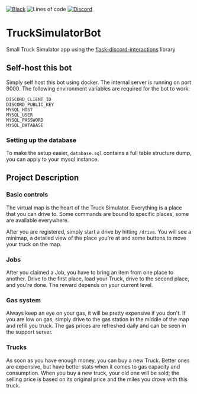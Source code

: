 [![Black](https://img.shields.io/badge/codestyle-black-000000)](https://github.com/psf/black)
![Lines of code](https://img.shields.io/tokei/lines/github/therealr5/TruckSimulatorBot)
[![Discord](https://img.shields.io/discord/839580174282260510)](https://discord.gg/FzAxtGTUhN)

# TruckSimulatorBot
Small Truck Simulator app using the [flask-discord-interactions](https://github.com/breqdev/flask-discord-interactions) library

## Self-host this bot
Simply self host this bot using docker. The internal server is running on port 9000. The following environment variables are required for the bot to work:
```env
DISCORD_CLIENT_ID
DISCORD_PUBLIC_KEY
MYSQL_HOST
MYSQL_USER
MYSQL_PASSWORD
MYSQL_DATABASE
```

### Setting up the database
To make the setup easier, `database.sql` contains a full table structure dump, you can apply to your mysql instance.

## Project Description
### Basic controls
The virtual map is the heart of the Truck Simulator. Everything is a place that you can drive to. Some commands are bound to specific places, some are available everywhere.

After you are registered, simply start a drive by hitting `/drive`. You will see a minimap, a detailed view of the place you're at and some buttons to move your truck on the map.

### Jobs
After you claimed a Job, you have to bring an item from one place to another.
Drive to the first place, load your Truck, drive to the second place, and you're done. The reward depends on your current level.

### Gas system
Always keep an eye on your gas, it will be pretty expensive if you don't. If you are low on gas, simply drive to the gas station in the middle of the map and refill you truck.
The gas prices are refreshed daily and can be seen in the support server.

### Trucks
As soon as you have enough money, you can buy a new Truck. Better ones are expensive, but have better stats when it comes to gas capacity and consumption.
When you buy a new truck, your old one will be sold; the selling price is based on its original price and the miles you drove with this truck.
